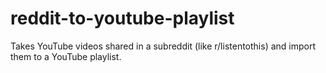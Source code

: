 # reddit-to-youtube-playlist
Takes YouTube videos shared in a subreddit (like r/listentothis) and import them to a YouTube playlist.
